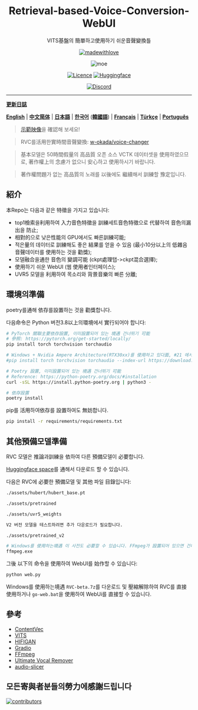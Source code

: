 <div align="center">

# Retrieval-based-Voice-Conversion-WebUI
VITS基盤의 簡單하고使用하기 쉬운音聲變換틀



[![madewithlove](https://img.shields.io/badge/made_with-%E2%9D%A4-red?style=for-the-badge&labelColor=orange
)](https://github.com/fumiama/Retrieval-based-Voice-Conversion-WebUI)

![moe](https://counter.seku.su/cmoe?name=rvc&theme=r34)

[![Licence](https://img.shields.io/github/license/fumiama/Retrieval-based-Voice-Conversion-WebUI?style=for-the-badge)](https://github.com/fumiama/Retrieval-based-Voice-Conversion-WebUI/blob/main/LICENSE)
[![Huggingface](https://img.shields.io/badge/🤗%20-Spaces-yellow.svg?style=for-the-badge)](https://huggingface.co/lj1995/VoiceConversionWebUI/tree/main/)

[![Discord](https://img.shields.io/badge/RVC%20Developers-Discord-7289DA?style=for-the-badge&logo=discord&logoColor=white)](https://discord.gg/HcsmBBGyVk)

</div>

------
[**更新日誌**](https://github.com/fumiama/Retrieval-based-Voice-Conversion-WebUI/blob/main/docs/Changelog_KO.md)

[**English**](../en/README.en.md) | [**中文简体**](../../README.md) | [**日本語**](../jp/README.ja.md) | [**한국어**](../kr/README.ko.md) ([**韓國語**](../kr/README.ko.han.md)) | [**Français**](../fr/README.fr.md) | [**Türkçe**](../tr/README.tr.md) | [**Português**](../pt/README.pt.md)

> [示範映像](https://www.bilibili.com/video/BV1pm4y1z7Gm/)을 確認해 보세요!

> RVC를活用한實時間音聲變換: [w-okada/voice-changer](https://github.com/w-okada/voice-changer)

> 基本모델은 50時間假量의 高品質 오픈 소스 VCTK 데이터셋을 使用하였으므로, 著作權上의 念慮가 없으니 安心하고 使用하시기 바랍니다.

> 著作權問題가 없는 高品質의 노래를 以後에도 繼續해서 訓練할 豫定입니다.

## 紹介
本Repo는 다음과 같은 特徵을 가지고 있습니다:
+ top1檢索을利用하여 入力音色特徵을 訓練세트音色特徵으로 代替하여 音色의漏出을 防止;
+ 相對的으로 낮은性能의 GPU에서도 빠른訓練可能;
+ 적은量의 데이터로 訓練해도 좋은 結果를 얻을 수 있음 (最小10分以上의 低雜음音聲데이터를 使用하는 것을 勸獎);
+ 모델融合을通한 音色의 變調可能 (ckpt處理탭->ckpt混合選擇);
+ 使用하기 쉬운 WebUI (웹 使用者인터페이스);
+ UVR5 모델을 利用하여 목소리와 背景音樂의 빠른 分離;

## 環境의準備
poetry를通해 依存를設置하는 것을 勸獎합니다.

다음命令은 Python 버전3.8以上의環境에서 實行되어야 합니다:
```bash
# PyTorch 關聯主要依存設置, 이미設置되어 있는 境遇 건너뛰기 可能
# 參照: https://pytorch.org/get-started/locally/
pip install torch torchvision torchaudio

# Windows + Nvidia Ampere Architecture(RTX30xx)를 使用하고 있다面, #21 에서 명시된 것과 같이 PyTorch에 맞는 CUDA 버전을 指定해야 합니다.
#pip install torch torchvision torchaudio --index-url https://download.pytorch.org/whl/cu117

# Poetry 設置, 이미設置되어 있는 境遇 건너뛰기 可能
# Reference: https://python-poetry.org/docs/#installation
curl -sSL https://install.python-poetry.org | python3 -

# 依存設置
poetry install
```
pip를 活用하여依存를 設置하여도 無妨합니다.

```bash
pip install -r requirements/requirements.txt
```

## 其他預備모델準備
RVC 모델은 推論과訓練을 依하여 다른 預備모델이 必要합니다.

[Huggingface space](https://huggingface.co/lj1995/VoiceConversionWebUI/tree/main/)를 通해서 다운로드 할 수 있습니다.

다음은 RVC에 必要한 預備모델 및 其他 파일 目錄입니다:
```bash
./assets/hubert/hubert_base.pt

./assets/pretrained 

./assets/uvr5_weights

V2 버전 모델을 테스트하려면 추가 다운로드가 필요합니다.

./assets/pretrained_v2

# Windows를 使用하는境遇 이 사전도 必要할 수 있습니다. FFmpeg가 設置되어 있으면 건너뛰어도 됩니다.
ffmpeg.exe
```
그後 以下의 命令을 使用하여 WebUI를 始作할 수 있습니다:
```bash
python web.py
```
Windows를 使用하는境遇 `RVC-beta.7z`를 다운로드 및 壓縮解除하여 RVC를 直接使用하거나 `go-web.bat`을 使用하여 WebUi를 直接할 수 있습니다.

## 參考
+ [ContentVec](https://github.com/auspicious3000/contentvec/)
+ [VITS](https://github.com/jaywalnut310/vits)
+ [HIFIGAN](https://github.com/jik876/hifi-gan)
+ [Gradio](https://github.com/gradio-app/gradio)
+ [FFmpeg](https://github.com/FFmpeg/FFmpeg)
+ [Ultimate Vocal Remover](https://github.com/Anjok07/ultimatevocalremovergui)
+ [audio-slicer](https://github.com/openvpi/audio-slicer)
## 모든寄與者분들의勞力에感謝드립니다

[![contributors](https://contrib.rocks/image?repo=fumiama/Retrieval-based-Voice-Conversion-WebUI)](https://github.com/fumiama/Retrieval-based-Voice-Conversion-WebUI/graphs/contributors)

